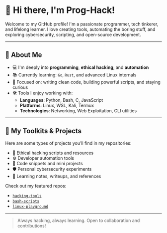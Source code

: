 # 👋 Hi there, I'm Prog-Hack!

Welcome to my GitHub profile! I'm a passionate programmer, tech tinkerer, and lifelong learner. I love creating tools, automating the boring stuff, and exploring cybersecurity, scripting, and open-source development.

---

## 🚀 About Me

- 💻 I'm deeply into **programming**, **ethical hacking**, and **automation**
- 📚 Currently learning: `Go`, `Rust`, and advanced Linux internals
- 🧠 Focused on: writing clean code, building powerful scripts, and staying curious
- 🛠️ Tools I enjoy working with:
  - **Languages**: Python, Bash, C, JavaScript
  - **Platforms**: Linux, WSL, Kali, Termux
  - **Technologies**: Networking, Web Exploitation, CLI utilities

---

## 🧰 My Toolkits & Projects

Here are some types of projects you’ll find in my repositories:

- 🔐 Ethical hacking scripts and resources
- ⚙️ Developer automation tools
- 🧪 Code snippets and mini projects
- 🛡️ Personal cybersecurity experiments
- 🧠 Learning notes, writeups, and references

Check out my featured repos:
- [`hacking-tools`](https://github.com/yourusername/hacking-tools)
- [`bash-scripts`](https://github.com/yourusername/bash-scripts)
- [`linux-playground`](https://github.com/yourusername/linux-playground)

---



> Always hacking, always learning. Open to collaboration and contributions!



